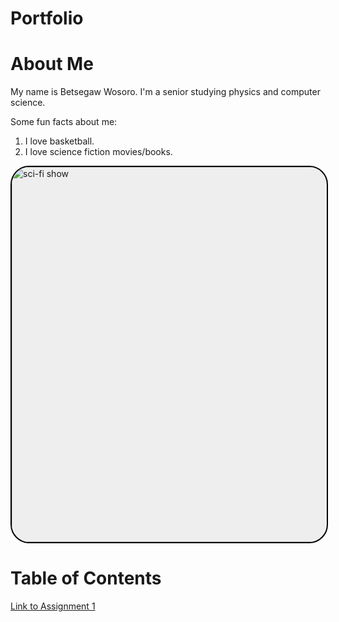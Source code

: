 # Portfolio

# About Me
My name is Betsegaw Wosoro. I'm a senior studying physics and computer science.

Some fun facts about me:
1. I love basketball.
2. I love science fiction movies/books.

<img src="https://resizing.flixster.com/FynelrRwgvfx488b9LuR9iPhSP8=/ems.cHJkLWVtcy1hc3NldHMvdHZzZXJpZXMvMzBlNTZjYjYtYjRhOC00ZjkxLWIwYWEtZDhjNzdjODM5YjliLmpwZw==" alt="sci-fi show" style="width:600px; border-radius:30px; border:2px solid black; background:#eee; display:block">


# Table of Contents
[Link to Assignment 1](assignments/assignment1)

